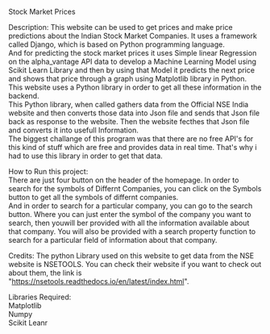 Stock Market Prices 

Description:
    This website can be used to get prices and make price predictions about the Indian Stock Market Companies. It uses a framework called Django, which is based on Python programming language.<br>
            And for predicting the stock market prices it uses Simple linear Regression on the alpha_vantage API data to develop a Machine Learning Model using Scikit Learn Library and then by using that Model it predicts the next price and shows that price through a graph using Matplotlib library in Python. <br>
            This website uses a Python library in order to get all these information in the backend.<br>
        This Python library, when called gathers data from the Official NSE India website and then converts those data into Json file and sends that Json file back as response to the website. Then the website fecthes that Json file and converts it into usefull Information.<br>
    The biggest challange of this program was that there are no free API's for this kind of stuff which are free and provides data in real time. That's why i had to use this library in order to get that data.<br>

How to Run this project:<br>
    There are just four button on the header of the homepage. In order to search for the symbols of Differnt Companies, you can click on the Symbols button to get all the symbols of differnt companies.<br>
    And in order to search for a particular company, you can go to the search button. Where you can just enter the symbol of the company you want to search, then youwill ber provided with all the information available about that company. You will also be provided with a search property function to search for a particular field of information about that company.<br>

Credits:
    The python Library used on this website to get data from the NSE website is NSETOOLS. You can check their website if you want to check out about them, the link is "https://nsetools.readthedocs.io/en/latest/index.html". 
    
 Libraries Required:<br>
 Matplotlib<br>
 Numpy<br>
 Scikit Leanr<br>


